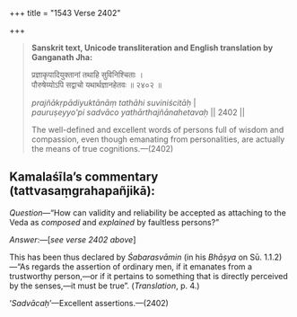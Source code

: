 +++
title = "1543 Verse 2402"

+++
> **Sanskrit text, Unicode transliteration and English translation by Ganganath Jha:** 
>
> प्रज्ञाकृपादियुक्तानां तथाहि सुविनिश्चिताः ।  
> पौरुषेय्योऽपि सद्वाचो यथार्थज्ञानहेतवः ॥ २४०२ ॥ 
>
> *prajñākṛpādiyuktānāṃ tathāhi suviniścitāḥ* \|  
> *pauruṣeyyo'pi sadvāco yathārthajñānahetavaḥ* \|\| 2402 \|\| 
>
> The well-defined and excellent words of persons full of wisdom and compassion, even though emanating from personalities, are actually the means of true cognitions.—(2402)



## Kamalaśīla’s commentary (tattvasaṃgrahapañjikā):

*Question*—“How can validity and reliability be accepted as attaching to the Veda as *composed* and *explained* by faultless persons?”

*Answer*:—[*see verse 2402 above*]

This has been thus declared by *Śabarasvāmin* (in his *Bhāṣya* on Sū. 1.1.2)—“As regards the assertion of ordinary men, if it emanates from a trustworthy person,—or if it pertains to something that is directly perceived by the senses,—it must be true”. (*Translation*, p. 4.)

‘*Sadvācaḥ*’—Excellent assertions.—(2402)


